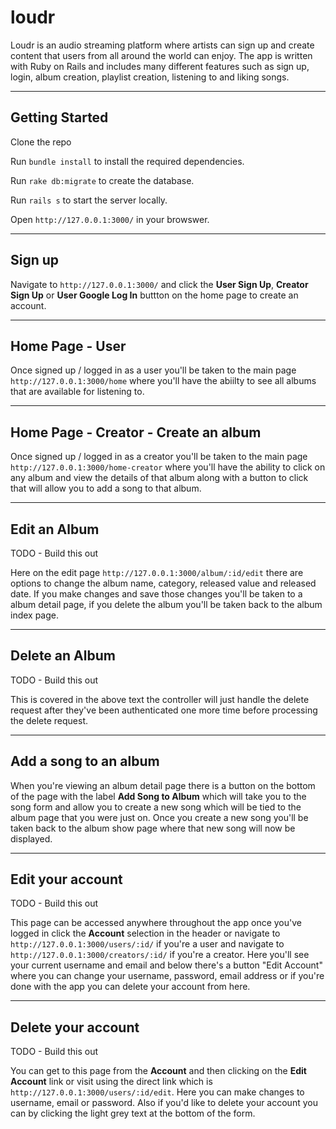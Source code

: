 # loudr

Loudr is an audio streaming platform where artists can sign up and create content that users from all around the world can enjoy. The app is written with Ruby on Rails and includes many different features such as sign up, login, album creation, playlist creation, listening to and liking songs.

----

## Getting Started

Clone the repo

Run ```bundle install``` to install the required dependencies.

Run ```rake db:migrate``` to create the database.

Run ```rails s``` to start the server locally.

Open ```http://127.0.0.1:3000/``` in your browswer.


-----

## Sign up

Navigate to ```http://127.0.0.1:3000/``` and click the **User Sign Up**, **Creator Sign Up** or **User Google Log In** buttton on the home page to create an account.


-----
## Home Page - User
Once signed up / logged in as a user you'll be taken to the main page ```http://127.0.0.1:3000/home``` where you'll have the abiilty to see all albums that are available for listening to.

-----
## Home Page - Creator - Create an album

Once signed up / logged in as a creator you'll be taken to the main page ```http://127.0.0.1:3000/home-creator``` where you'll have the ability to click on any album and view the details of that album along with a button to click that will allow you to add a song to that album.

-----
## Edit an Album 
TODO - Build this out

Here on the edit page ```http://127.0.0.1:3000/album/:id/edit``` there are options to change the album name, category, released value and released date. If you make changes and save those changes you'll be taken to a album detail page, if you delete the album you'll be taken back to the album index page.

-----
## Delete an Album
TODO - Build this out

This is covered in the above text the controller will just handle the delete request after they've been authenticated one more time before processing the delete request.

---
## Add a song to an album
When you're viewing an album detail page there is a button on the bottom of the page with the label **Add Song to Album** which will take you to the song form and allow you to create a new song which will be tied to the album page that you were just on. Once you create a new song you'll be taken back to the album show page where that new song will now be displayed.


-----
## Edit your account
TODO - Build this out

This page can be accessed anywhere throughout the app once you've logged in click the **Account** selection in the header or navigate to ```http://127.0.0.1:3000/users/:id/``` if you're a user and navigate to ```http://127.0.0.1:3000/creators/:id/``` if you're a creator. Here you'll see your current username and email and below there's a button "Edit Account" where you can change your username, password, email address or if you're done with the app you can delete your account from here.

-----
## Delete your account
TODO - Build this out

You can get to this page from the **Account** and then clicking on the **Edit Account** link or visit using the direct link which is ```http://127.0.0.1:3000/users/:id/edit```. Here you can make changes to username, email or password. Also if you'd like to delete your account you can by clicking the light grey text at the bottom of the form.

### 
